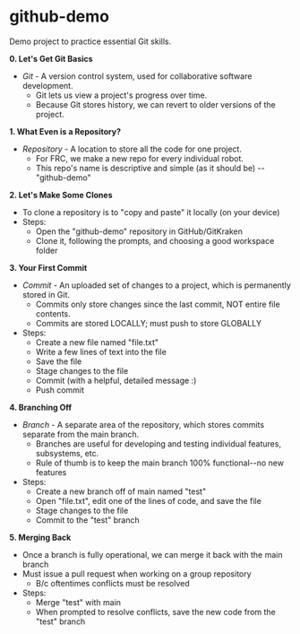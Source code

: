 # github-demo
Demo project to practice essential Git skills.


**0. Let's Get Git Basics**
- *Git* - A version control system, used for collaborative software development.
  - Git lets us view a project's progress over time.
  - Because Git stores history, we can revert to older versions of the project.


**1. What Even is a Repository?**
- *Repository* - A location to store all the code for one project.
  - For FRC, we make a new repo for every individual robot.
  - This repo's name is descriptive and simple (as it should be) -- "github-demo"
  
  
**2. Let's Make Some Clones**
- To clone a repository is to "copy and paste" it locally (on your device)
- Steps:
  - Open the "github-demo" repository in GitHub/GitKraken
  - Clone it, following the prompts, and choosing a good workspace folder


**3. Your First Commit**
- *Commit* - An uploaded set of changes to a project, which is permanently stored in Git.
  - Commits only store changes since the last commit, NOT entire file contents.
  - Commits are stored LOCALLY; must push to store GLOBALLY
- Steps:
  - Create a new file named "file.txt"
  - Write a few lines of text into the file
  - Save the file
  - Stage changes to the file
  - Commit (with a helpful, detailed message :)
  - Push commit
  
  
**4. Branching Off**
- *Branch* - A separate area of the repository, which stores commits separate from the main branch.
  - Branches are useful for developing and testing individual features, subsystems, etc.
  - Rule of thumb is to keep the main branch 100% functional--no new features
- Steps:
  - Create a new branch off of main named "test"
  - Open "file.txt", edit one of the lines of code, and save the file
  - Stage changes to the file
  - Commit to the "test" branch
  
  
 **5. Merging Back**
- Once a branch is fully operational, we can merge it back with the main branch
- Must issue a pull request when working on a group repository
  - B/c oftentimes conflicts must be resolved
- Steps:
  - Merge "test" with main
  - When prompted to resolve conflicts, save the new code from the "test" branch
